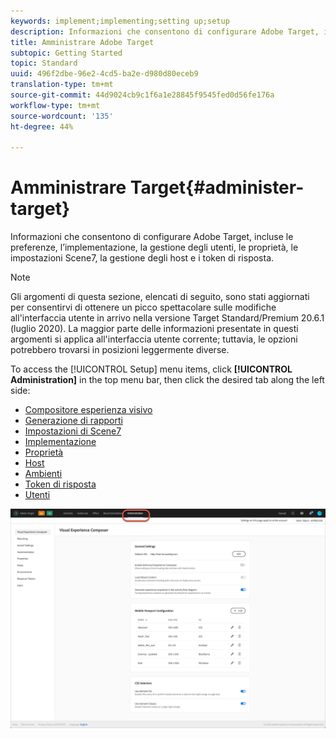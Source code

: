 ```yaml
---
keywords: implement;implementing;setting up;setup
description: Informazioni che consentono di configurare Adobe Target, incluse le preferenze, l’implementazione, la gestione degli utenti, le proprietà, le impostazioni Scene7, la gestione degli host e i token di risposta.
title: Amministrare Adobe Target
subtopic: Getting Started
topic: Standard
uuid: 496f2dbe-96e2-4cd5-ba2e-d980d80eceb9
translation-type: tm+mt
source-git-commit: 44d9024cb9c1f6a1e28845f9545fed0d56fe176a
workflow-type: tm+mt
source-wordcount: '135'
ht-degree: 44%

---
```



# Amministrare Target{#administer-target}

Informazioni che consentono di configurare Adobe Target, incluse le preferenze, l’implementazione, la gestione degli utenti, le proprietà, le impostazioni Scene7, la gestione degli host e i token di risposta.

>[!NOTE]
>
>Gli argomenti di questa sezione, elencati di seguito, sono stati aggiornati per consentirvi di ottenere un picco spettacolare sulle modifiche all&#39;interfaccia utente in arrivo nella versione Target Standard/Premium 20.6.1 (luglio 2020). La maggior parte delle informazioni presentate in questi argomenti si applica all&#39;interfaccia utente corrente; tuttavia, le opzioni potrebbero trovarsi in posizioni leggermente diverse.

To access the [!UICONTROL Setup] menu items, click **[!UICONTROL Administration]** in the top menu bar, then click the desired tab along the left side:

* [Compositore esperienza visivo](/help/administrating-target/visual-experience-composer-set-up.md)
* [Generazione di rapporti](/help/administrating-target/reporting.md)
* [Impostazioni di Scene7](/help/administrating-target/scene7-settings.md)
* [Implementazione](/help/c-implementing-target/implementing-target.md)
* [Proprietà](/help/administrating-target/c-user-management/property-channel/property-channel.md)
* [Host](/help/administrating-target/hosts.md)
* [Ambienti](/help/administrating-target/environments.md)
* [Token di risposta](/help/administrating-target/response-tokens.md)
* [Utenti](/help/administrating-target/c-user-management/user-management.md)

![menu Amministrazione Adobe Target](/help/administrating-target/assets/administration.png)